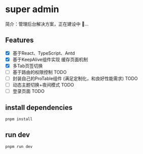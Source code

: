 # super admin

简介：管理后台解决方案，正在建设中 🔨... 

## Features
- [x] 基于React、TypeScript、Antd
- [x] 基于KeepAlive组件实现 缓存页面机制
- [x] 多Tab页签切换
- [ ] 基于路由的权限控制 TODO
- [ ] 封装自己的ProTable组件 (满足定制化，和良好性能需求) TODO
- [ ] 动态主题切换+夜间模式 TODO
- [ ] 登录页面 TODO

## install dependencies

```bash
pnpm install

```


## run dev

```bash
pnpm run dev

```